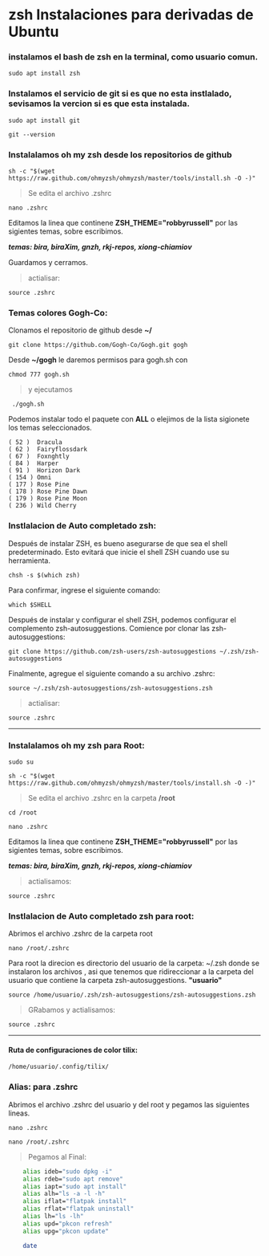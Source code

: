 # zsh Instalaciones para derivadas de Ubuntu

### instalamos el bash de zsh en la terminal,  como usuario comun.

	sudo apt install zsh

### Instalamos el servicio de git si es que no esta instlalado, sevisamos la vercion si es que esta instalada.

	sudo apt install git

	git --version

### Instalalamos oh my zsh desde los repositorios de github

	sh -c "$(wget https://raw.github.com/ohmyzsh/ohmyzsh/master/tools/install.sh -O -)"

> Se edita el archivo .zshrc

    nano .zshrc

Editamos la linea que continene **ZSH_THEME="robbyrussell"** por las sigientes temas, sobre escribimos.

***temas: bira, biraXim, gnzh, rkj-repos, xiong-chiamiov***

Guardamos y cerramos.

> actialisar:

    source .zshrc

### Temas colores Gogh-Co:

Clonamos el repositorio de github desde **~/**

	git clone https://github.com/Gogh-Co/Gogh.git gogh

Desde **~/gogh** le daremos permisos para gogh.sh con 

	chmod 777 gogh.sh

> y ejecutamos

	 ./gogh.sh

Podemos instalar todo el paquete con **ALL** o elejimos de la lista sigionete los temas seleccionados.
```
( 52 )	Dracula
( 62 )  Fairyflossdark
( 67 )	Foxnghtly
( 84 )	Harper
( 91 )  Horizon Dark
( 154 )	Omni
( 177 ) Rose Pine
( 178 ) Rose Pine Dawn
( 179 ) Rose Pine Moon
( 236 ) Wild Cherry
```

### Instlalacion de Auto completado zsh:

Después de instalar ZSH, es bueno asegurarse de que sea el shell predeterminado. Esto evitará que inicie el shell ZSH cuando use su herramienta.

	chsh -s $(which zsh)

Para confirmar, ingrese el siguiente comando:

	which $SHELL
	
Después de instalar y configurar el shell ZSH, podemos configurar el complemento zsh-autosuggestions. Comience por clonar las zsh-autosuggestions:

	git clone https://github.com/zsh-users/zsh-autosuggestions ~/.zsh/zsh-autosuggestions

Finalmente, agregue el siguiente comando a su archivo .zshrc:

	source ~/.zsh/zsh-autosuggestions/zsh-autosuggestions.zsh

> actialisar:

    source .zshrc

----------------------------------------------------
### Instalalamos oh my zsh para Root:
	
	sudo su

    sh -c "$(wget https://raw.github.com/ohmyzsh/ohmyzsh/master/tools/install.sh -O -)"

> Se edita el archivo .zshrc en la carpeta **/root**

	cd /root

    nano .zshrc

Editamos la linea que continene **ZSH_THEME="robbyrussell"** por las sigientes temas, sobre escribimos.

***temas: bira, biraXim, gnzh, rkj-repos, xiong-chiamiov***

> actialisamos:

    source .zshrc

### Instlalacion de Auto completado zsh para root:

Abrimos el archivo .zshrc de la carpeta root

	nano /root/.zshrc

Para root la direcion es directorio del usuario de la carpeta: ~/.zsh donde se instalaron los archivos , asi que tenemos que ridireccionar a la carpeta del usuario que contiene la carpeta zsh-autosuggestions. **"usuario"**

	source /home/usuario/.zsh/zsh-autosuggestions/zsh-autosuggestions.zsh

> GRabamos y actialisamos:

    source .zshrc

----------------------------------------------------
#### Ruta de configuraciones de color tilix:
	
	/home/usuario/.config/tilix/


### Alias: para .zshrc

Abrimos el archivo .zshrc del usuario y del root y pegamos las siguientes lineas.

	nano .zshrc

	nano /root/.zshrc

> Pegamos al Final:

```bash
	alias ideb="sudo dpkg -i"
	alias rdeb="sudo apt remove"
	alias iapt="sudo apt install"
	alias alh="ls -a -l -h"
	alias iflat="flatpak install"
	alias rflat="flatpak uninstall"
	alias lh="ls -lh"
	alias upd="pkcon refresh"
	alias upg="pkcon update"

	date
```